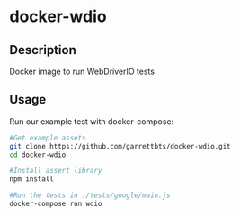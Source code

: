 # docker-wdio

## Description

Docker image to run WebDriverIO tests

## Usage

Run our example test with docker-compose:

```bash
#Get example assets
git clone https://github.com/garrettbts/docker-wdio.git
cd docker-wdio

#Install assert library
npm install

#Run the tests in ./tests/google/main.js
docker-compose run wdio
```
